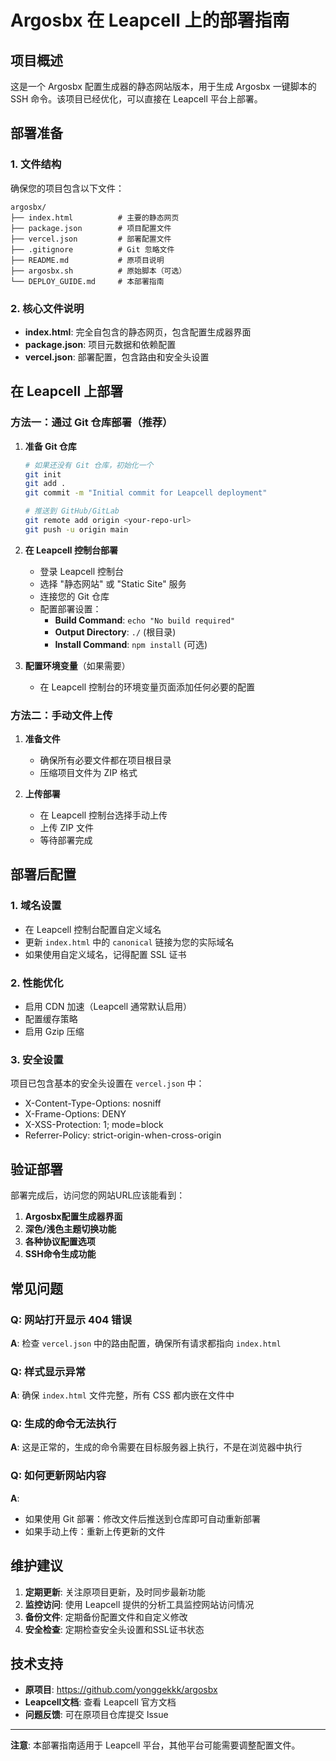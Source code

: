 # Argosbx 在 Leapcell 上的部署指南

## 项目概述

这是一个 Argosbx 配置生成器的静态网站版本，用于生成 Argosbx 一键脚本的 SSH 命令。该项目已经优化，可以直接在 Leapcell 平台上部署。

## 部署准备

### 1. 文件结构
确保您的项目包含以下文件：
```
argosbx/
├── index.html          # 主要的静态网页
├── package.json        # 项目配置文件
├── vercel.json         # 部署配置文件
├── .gitignore          # Git 忽略文件
├── README.md           # 原项目说明
├── argosbx.sh          # 原始脚本（可选）
└── DEPLOY_GUIDE.md     # 本部署指南
```

### 2. 核心文件说明
- **index.html**: 完全自包含的静态网页，包含配置生成器界面
- **package.json**: 项目元数据和依赖配置
- **vercel.json**: 部署配置，包含路由和安全头设置

## 在 Leapcell 上部署

### 方法一：通过 Git 仓库部署（推荐）

1. **准备 Git 仓库**
   ```bash
   # 如果还没有 Git 仓库，初始化一个
   git init
   git add .
   git commit -m "Initial commit for Leapcell deployment"
   
   # 推送到 GitHub/GitLab
   git remote add origin <your-repo-url>
   git push -u origin main
   ```

2. **在 Leapcell 控制台部署**
   - 登录 Leapcell 控制台
   - 选择 "静态网站" 或 "Static Site" 服务
   - 连接您的 Git 仓库
   - 配置部署设置：
     - **Build Command**: `echo "No build required"`
     - **Output Directory**: `./` (根目录)
     - **Install Command**: `npm install` (可选)

3. **配置环境变量**（如果需要）
   - 在 Leapcell 控制台的环境变量页面添加任何必要的配置

### 方法二：手动文件上传

1. **准备文件**
   - 确保所有必要文件都在项目根目录
   - 压缩项目文件为 ZIP 格式

2. **上传部署**
   - 在 Leapcell 控制台选择手动上传
   - 上传 ZIP 文件
   - 等待部署完成

## 部署后配置

### 1. 域名设置
- 在 Leapcell 控制台配置自定义域名
- 更新 `index.html` 中的 `canonical` 链接为您的实际域名
- 如果使用自定义域名，记得配置 SSL 证书

### 2. 性能优化
- 启用 CDN 加速（Leapcell 通常默认启用）
- 配置缓存策略
- 启用 Gzip 压缩

### 3. 安全设置
项目已包含基本的安全头设置在 `vercel.json` 中：
- X-Content-Type-Options: nosniff
- X-Frame-Options: DENY  
- X-XSS-Protection: 1; mode=block
- Referrer-Policy: strict-origin-when-cross-origin

## 验证部署

部署完成后，访问您的网站URL应该能看到：
1. **Argosbx配置生成器界面**
2. **深色/浅色主题切换功能**
3. **各种协议配置选项**
4. **SSH命令生成功能**

## 常见问题

### Q: 网站打开显示 404 错误
**A**: 检查 `vercel.json` 中的路由配置，确保所有请求都指向 `index.html`

### Q: 样式显示异常
**A**: 确保 `index.html` 文件完整，所有 CSS 都内嵌在文件中

### Q: 生成的命令无法执行
**A**: 这是正常的，生成的命令需要在目标服务器上执行，不是在浏览器中执行

### Q: 如何更新网站内容
**A**: 
- 如果使用 Git 部署：修改文件后推送到仓库即可自动重新部署
- 如果手动上传：重新上传更新的文件

## 维护建议

1. **定期更新**: 关注原项目更新，及时同步最新功能
2. **监控访问**: 使用 Leapcell 提供的分析工具监控网站访问情况
3. **备份文件**: 定期备份配置文件和自定义修改
4. **安全检查**: 定期检查安全头设置和SSL证书状态

## 技术支持

- **原项目**: https://github.com/yonggekkk/argosbx
- **Leapcell文档**: 查看 Leapcell 官方文档
- **问题反馈**: 可在原项目仓库提交 Issue

---

**注意**: 本部署指南适用于 Leapcell 平台，其他平台可能需要调整配置文件。